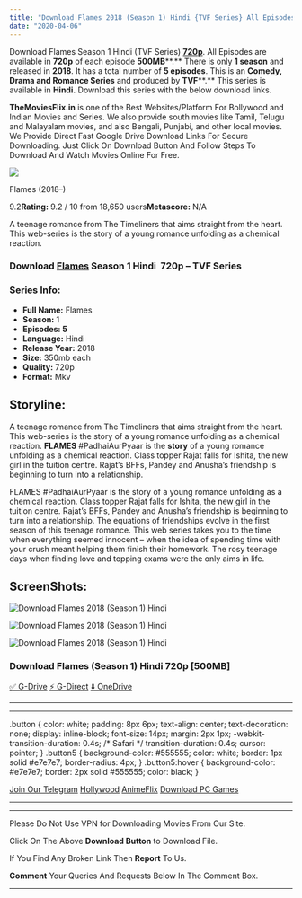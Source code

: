 ```yaml
---
title: "Download Flames 2018 (Season 1) Hindi {TVF Series} All Episodes WeB-DL || 720p [350MB]"
date: "2020-04-06"
---
```


Download Flames Season 1 Hindi (TVF Series) [**720p**](https://1moviesflix.com/720p-movies/). All Episodes are available in **720p** of each episode **500MB****.** There is only **1 season** and released in **2018**. It has a total number of **5 episodes**. This is an **Comedy, Drama and Romance Series** and produced by **TVF****.** This series is available in **Hindi.** Download this series with the below download links.

**TheMoviesFlix.in** is one of the Best Websites/Platform For Bollywood and Indian Movies and Series. We also provide south movies like Tamil, Telugu and Malayalam movies, and also Bengali, Punjabi, and other local movies. We Provide Direct Fast Google Drive Download Links For Secure Downloading. Just Click On Download Button And Follow Steps To Download And Watch Movies Online For Free.

[![](https://m.media-amazon.com/images/M/MV5BMGM5OTlmNjYtYmFlZi00MDY3LTk5YTctNTBlNjliZjEzY2E2XkEyXkFqcGdeQXVyOTAzMTc2MjA@._V1_SX300.jpg)](https://www.imdb.com/title/tt7927936/ "Flames")

Flames (2018–)

9.2**Rating:** 9.2 / 10 from 18,650 users**Metascore:** N/A

A teenage romance from The Timeliners that aims straight from the heart. This web-series is the story of a young romance unfolding as a chemical reaction.

### Download [Flames](https://www.imdb.com/title/tt7927936) Season 1 Hindi  720p – TVF Series 

### Series Info:

- **Full Name:** Flames
- **Season:** 1
- **Episodes: 5**
- **Language:** Hindi
- **Release Year:** 2018
- **Size:** 350mb each
- **Quality:** 720p
- **Format:** Mkv

## Storyline:

A teenage romance from The Timeliners that aims straight from the heart. This web-series is the story of a young romance unfolding as a chemical reaction. **FLAMES** #PadhaiAurPyaar is the **story** of a young romance unfolding as a chemical reaction. Class topper Rajat falls for Ishita, the new girl in the tuition centre. Rajat’s BFFs, Pandey and Anusha’s friendship is beginning to turn into a relationship.

FLAMES #PadhaiAurPyaar is the story of a young romance unfolding as a chemical reaction. Class topper Rajat falls for Ishita, the new girl in the tuition centre. Rajat’s BFFs, Pandey and Anusha’s friendship is beginning to turn into a relationship. The equations of friendships evolve in the first season of this teenage romance. This web series takes you to the time when everything seemed innocent – when the idea of spending time with your crush meant helping them finish their homework. The rosy teenage days when finding love and topping exams were the only aims in life.

## ScreenShots:

![Download Flames 2018 (Season 1) Hindi](https://extraimage.net/images/2019/10/18/033a946c755e9c2310eb0c4aa8ccd010.jpg)

![Download Flames 2018 (Season 1) Hindi](https://extraimage.net/images/2019/10/18/1faa021f4fd196fb486953401b5e4c56.jpg)

![Download Flames 2018 (Season 1) Hindi](https://extraimage.net/images/2019/10/18/89837096b3685d8f69017aa3558d13bb.jpg)

### Download Flames (Season 1) Hindi 720p \[500MB\]

[✅ G-Drive](https://1moviesflix.com?a270777880=dGtITnh1aGJYUkxjTVFaL0ZuUXQwcWhFNmxlMHU2WmI4SVNYUW5YNHVibzV6RmIwSk54ZzVHNEF0cmlVV2I4OWc3Y0FyS3BCZUJCd3pvZzgzL3luQ1UzS2VxelhXWlJkeW16cE92L3ZxajQ9) [⚡ G-Direct](https://1moviesflix.com?a270777880=dGtITnh1aGJYUkxjTVFaL0ZuUXQwcWhFNmxlMHU2WmI4SVNYUW5YNHVibzV6RmIwSk54ZzVHNEF0cmlVV2I4OWpmZkc1Z0xhUnFtV0wyWXVTd1dscm93K20yTzVJVGxLbzlmdWR6QzJTWUU9) [⬇️ OneDrive](https://1moviesflix.com?a270777880=dGtITnh1aGJYUkxjTVFaL0ZuUXQwcWhFNmxlMHU2WmI4SVNYUW5YNHVibzV6RmIwSk54ZzVHNEF0cmlVV2I4OURwNW5FUjhoa05UYStMUVF6VXZpajVuZkl6TUh3a2ZyZGpJWER1ejRodG89)

* * *

* * *

.button { color: white; padding: 8px 6px; text-align: center; text-decoration: none; display: inline-block; font-size: 14px; margin: 2px 1px; -webkit-transition-duration: 0.4s; /\* Safari \*/ transition-duration: 0.4s; cursor: pointer; } .button5 { background-color: #555555; color: white; border: 1px solid #e7e7e7; border-radius: 4px; } .button5:hover { background-color: #e7e7e7; border: 2px solid #555555; color: black; }

[Join Our Telegram](http://gdrivepro.xyz/join.php) [Hollywood](https://moviesverse.com/) [AnimeFlix](https://animeflix.in/) [Download PC Games](https://gamesflix.net/)  

* * *

* * *

  

Please Do Not Use VPN for Downloading Movies From Our Site.

Click On The Above **Download Button** to Download File.

If You Find Any Broken Link Then **Report** To Us.

**Comment** Your Queries And Requests Below In The Comment Box.

* * *
